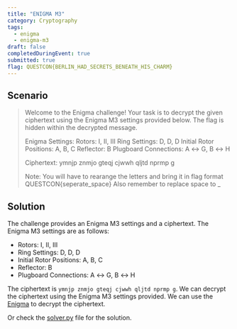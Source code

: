 ```yaml
---
title: "ENIGMA M3"
category: Cryptography
tags: 
  - enigma
  - enigma-m3
draft: false
completedDuringEvent: true
submitted: true
flag: QUESTCON{BERLIN_HAD_SECRETS_BENEATH_HIS_CHARM}
---
```

## Scenario

> Welcome to the Enigma challenge! Your task is to decrypt the given ciphertext using the Enigma M3 settings provided below. The flag is hidden within the decrypted message.
>
> Enigma Settings: Rotors: I, II, III Ring Settings: D, D, D Initial Rotor Positions: A, B, C Reflector: B Plugboard Connections: A ↔ G, B ↔ H
>
> Ciphertext: ymnjp znmjo gteqj cjwwh qljtd nprmp g
>
> Note: You will have to rearange the letters and bring it in flag format QUESTCON{seperate_space} Also remember to replace space to _

## Solution

The challenge provides an Enigma M3 settings and a ciphertext. The Enigma M3 settings are as follows:

- Rotors: I, II, III
- Ring Settings: D, D, D
- Initial Rotor Positions: A, B, C
- Reflector: B
- Plugboard Connections: A ↔ G, B ↔ H

The ciphertext is `ymnjp znmjo gteqj cjwwh qljtd nprmp g`. We can decrypt the ciphertext using the Enigma M3 settings provided. We can use the [Enigma](https://gchq.github.io/CyberChef/#recipe=Enigma('3-rotor','LEYJVCNIXWPBQMDRTAKZGFUHOS','A','A','EKMFLGDQVZNTOWYHXUSPAIBRCJ%3CR','D','A','AJDKSIRUXBLHWTMCQGZNPYFVOE%3CF','D','B','BDFHJLCPRTXVZNYEIWGAKMUSQO%3CW','D','C','AY%20BR%20CU%20DH%20EQ%20FS%20GL%20IP%20JX%20KN%20MO%20TZ%20VW','AG%20BH',true)&input=eW1uanAgem5tam8gZ3RlcWogY2p3d2ggcWxqdGQgbnBybXAgZw) to decrypt the ciphertext.

Or check the [solver.py](solver.py) file for the solution.
